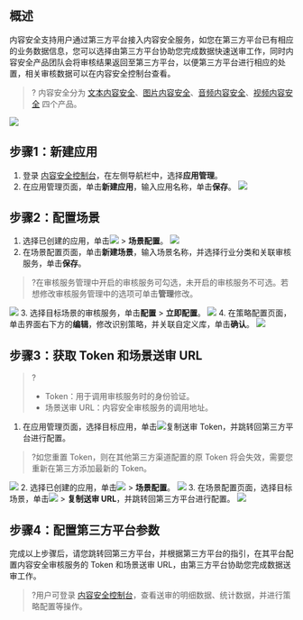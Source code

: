 ## 概述
内容安全支持用户通过第三方平台接入内容安全服务，如您在第三方平台已有相应的业务数据信息，您可以选择由第三方平台协助您完成数据快速送审工作，同时内容安全产品团队会将审核结果返回至第三方平台，以便第三方平台进行相应的处置，相关审核数据可以在内容安全控制台查看。
>? 内容安全分为 [文本内容安全](https://cloud.tencent.com/document/product/1124/80221)、[图片内容安全](https://cloud.tencent.com/document/product/1125/80241)、[音频内容安全](https://cloud.tencent.com/document/product/1219/80242)、[视频内容安全](https://cloud.tencent.com/document/product/1265/80243) 四个产品。
>
![](https://qcloudimg.tencent-cloud.cn/raw/7b0880e97fe9dd57654e82544e58d99b.png)


## 步骤1：新建应用
1. 登录 [内容安全控制台](https://console.cloud.tencent.com/cms/clouds/manage)，在左侧导航栏中，选择**应用管理**。
2. 在应用管理页面，单击**新建应用**，输入应用名称，单击**保存**。
![](https://qcloudimg.tencent-cloud.cn/raw/72f9daa35bff3fea3af70b7128598396.png)


## 步骤2：配置场景
1. 选择已创建的应用，单击![](https://qcloudimg.tencent-cloud.cn/raw/45ea0c018bd01e41ab9d45b9f44165a6.png) > **场景配置**。
![](https://qcloudimg.tencent-cloud.cn/raw/d5d5642e9d1c68641f0dced88fc7b0b0.png)
2. 在场景配置页面，单击**新建场景**，输入场景名称，并选择行业分类和关联审核服务，单击**保存**。
>?在审核服务管理中开启的审核服务可勾选，未开启的审核服务不可选。若想修改审核服务管理中的选项可单击**管理**修改。
>
![](https://qcloudimg.tencent-cloud.cn/raw/f5f0fc44d545a655c5ba1cdec11beee0.png)
3. 选择目标场景的审核服务，单击**配置** > **立即配置**。
![](https://qcloudimg.tencent-cloud.cn/raw/a260ca6539fc9e6ebd9edcd8a0fdeace.png)
4. 在策略配置页面，单击界面右下方的**编辑**，修改识别策略，并关联自定义库，单击**确认**。
![](https://qcloudimg.tencent-cloud.cn/raw/6282df8d4e4bdd4427d24e06ba96bcc2.png)


## 步骤3：获取 Token 和场景送审 URL
>?
>- Token：用于调用审核服务时的身份验证。
>- 场景送审 URL：内容安全审核服务的调用地址。
>
1. 在应用管理页面，选择目标应用，单击![](https://qcloudimg.tencent-cloud.cn/raw/88c930821441e502e4378062c3e72e01.png)复制送审 Token，并跳转回第三方平台进行配置。
>?如您重置 Token，则在其他第三方渠道配置的原 Token 将会失效，需要您重新在第三方添加最新的 Token。
>
![](https://qcloudimg.tencent-cloud.cn/raw/0ec2fe107942dbc1199cfcbda14537f7.png)
2.  选择已创建的应用，单击![](https://qcloudimg.tencent-cloud.cn/raw/45ea0c018bd01e41ab9d45b9f44165a6.png) > **场景配置**。
![](https://qcloudimg.tencent-cloud.cn/raw/8f5e0280e36ff2ad9b3b6c359369d8e2.png)
3. 在场景配置页面，选择目标场景，单击![](https://qcloudimg.tencent-cloud.cn/raw/45ea0c018bd01e41ab9d45b9f44165a6.png) > **复制送审 URL**，并跳转回第三方平台进行配置。
![](https://qcloudimg.tencent-cloud.cn/raw/5f6253a255ee14f58c6de9327d6cd62c.png)

## 步骤4：配置第三方平台参数
完成以上步骤后，请您跳转回第三方平台，并根据第三方平台的指引，在其平台配置内容安全审核服务的 Token 和场景送审 URL，由第三方平台协助您完成数据送审工作。
>?用户可登录 [内容安全控制台](https://console.cloud.tencent.com/cms/clouds/manage)，查看送审的明细数据、统计数据，并进行策略配置等操作。
[](id:bot)
